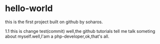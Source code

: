 # hello-world
this is the first project built on github by soharos.

1.1
this is change test(commit)
well,the github tutorials tell me talk someting about myself.well,I'am a php-developer,ok,that's all.
